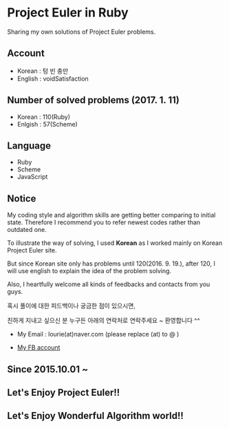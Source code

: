 # Project Euler in Ruby
Sharing my own solutions of Project Euler problems.

## Account
- Korean : 텅 빈 충만
- English : voidSatisfaction

## Number of solved problems (2017. 1. 11)
- Korean : 110(Ruby)
- Enlgish : 57(Scheme)

## Language
- Ruby
- Scheme
- JavaScript

## Notice
My coding style and algorithm skills are getting better comparing to initial state. Therefore I recommend you to refer newest codes rather than outdated one.

To illustrate the way of solving, I used **Korean** as I worked mainly on Korean Project Euler site.

But since Korean site only has problems until 120(2016. 9. 19.), after 120, I will use english to explain the idea of the problem solving.

Also, I heartfully welcome all kinds of feedbacks and contacts from you guys.

혹시 풀이에 대한 피드백이나 궁금한 점이 있으시면,

친하게 지내고 싶으신 분 누구든 아래의 연락처로 연락주세요 ~ 환영합니다 ^^

- My Email : lourie(at)naver.com (please replace (at) to @ )

- [My FB account](https://www.facebook.com/yeon.gyumin)

## Since 2015.10.01 ~

## Let's Enjoy Project Euler!!
## Let's Enjoy Wonderful Algorithm world!!
